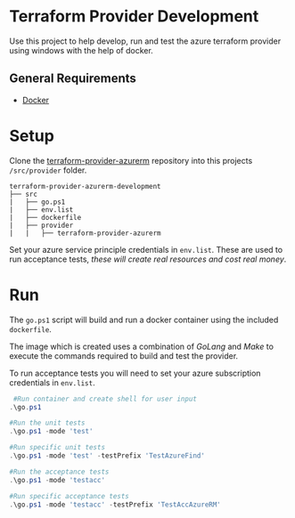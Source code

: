 # Terraform Provider Development

Use this project to help develop, run and test the azure terraform provider using windows with the help of docker. 

General Requirements
------------
-	[Docker](https://docs.docker.com/install/)

# Setup
Clone the [terraform-provider-azurerm](https://github.com/terraform-providers/terraform-provider-azurerm) repository into this projects `/src/provider` folder.

```
terraform-provider-azurerm-development
├── src
|   ├── go.ps1
|   ├── env.list
|   ├── dockerfile
|   ├── provider
|   |   ├── terraform-provider-azurerm
```

Set your azure service principle credentials in `env.list`. These are used to run acceptance tests, _these will create real resources and cost real money_.

# Run
The `go.ps1` script will build and run a docker container using the included `dockerfile`. 

The image which is created uses a combination of *GoLang* and *Make* to execute the commands required to build and test the provider.

To run acceptance tests you will need to set your azure subscription credentials in `env.list`.

```PowerShell
 #Run container and create shell for user input
.\go.ps1

#Run the unit tests
.\go.ps1 -mode 'test'

#Run specific unit tests
.\go.ps1 -mode 'test' -testPrefix 'TestAzureFind'

#Run the acceptance tests
.\go.ps1 -mode 'testacc'

#Run specific acceptance tests
.\go.ps1 -mode 'testacc' -testPrefix 'TestAccAzureRM'
```